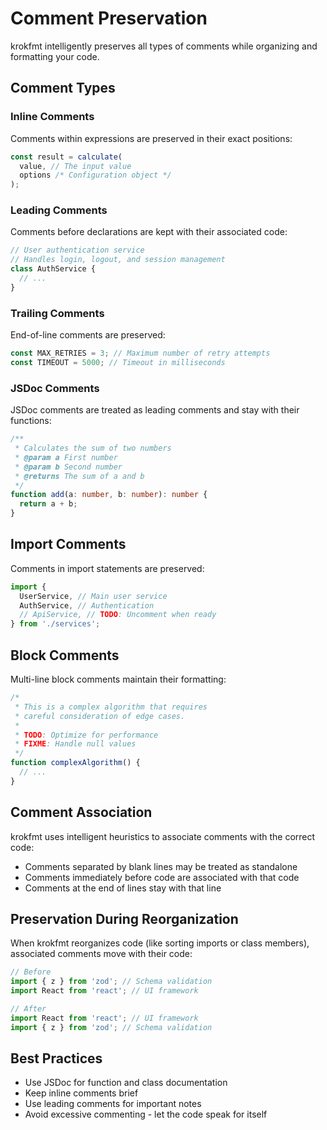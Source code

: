 # Comment Preservation

krokfmt intelligently preserves all types of comments while organizing and formatting your code.

## Comment Types

### Inline Comments

Comments within expressions are preserved in their exact positions:

```typescript
const result = calculate(
  value, // The input value
  options /* Configuration object */
);
```

### Leading Comments

Comments before declarations are kept with their associated code:

```typescript
// User authentication service
// Handles login, logout, and session management
class AuthService {
  // ...
}
```

### Trailing Comments

End-of-line comments are preserved:

```typescript
const MAX_RETRIES = 3; // Maximum number of retry attempts
const TIMEOUT = 5000; // Timeout in milliseconds
```

### JSDoc Comments

JSDoc comments are treated as leading comments and stay with their functions:

```typescript
/**
 * Calculates the sum of two numbers
 * @param a First number
 * @param b Second number
 * @returns The sum of a and b
 */
function add(a: number, b: number): number {
  return a + b;
}
```

## Import Comments

Comments in import statements are preserved:

```typescript
import {
  UserService, // Main user service
  AuthService, // Authentication
  // ApiService, // TODO: Uncomment when ready
} from './services';
```

## Block Comments

Multi-line block comments maintain their formatting:

```typescript
/*
 * This is a complex algorithm that requires
 * careful consideration of edge cases.
 * 
 * TODO: Optimize for performance
 * FIXME: Handle null values
 */
function complexAlgorithm() {
  // ...
}
```

## Comment Association

krokfmt uses intelligent heuristics to associate comments with the correct code:

- Comments separated by blank lines may be treated as standalone
- Comments immediately before code are associated with that code
- Comments at the end of lines stay with that line

## Preservation During Reorganization

When krokfmt reorganizes code (like sorting imports or class members), associated comments move with their code:

```typescript
// Before
import { z } from 'zod'; // Schema validation
import React from 'react'; // UI framework

// After
import React from 'react'; // UI framework
import { z } from 'zod'; // Schema validation
```

## Best Practices

- Use JSDoc for function and class documentation
- Keep inline comments brief
- Use leading comments for important notes
- Avoid excessive commenting - let the code speak for itself